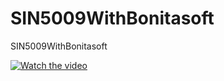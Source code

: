 # SIN5009WithBonitasoft
SIN5009WithBonitasoft

[![Watch the video](https://i9.ytimg.com/vi/jK7UkubBCCs/hqdefault.jpg?sqp=CMCMhuwF&rs=AOn4CLBw4h2zoP10YJbWHAC9ne7FkP_NUg)](https://www.youtube.com/embed/jK7UkubBCCs)
